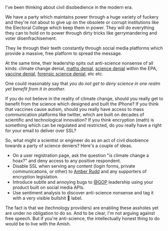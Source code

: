 I've been thinking about civil disobedience in the modern era.

We have a party which maintains power through a huge variety of fuckery and they're not about to give up on the obsolete or corrupt institutions like the Electoral College which keep them in power. They will do everything they can to hold on to power through dirty tricks like gerrymandering and voter disenfrachisement.

They lie through their teeth constantly through social media platforms which provide a massive, free platform to spread the message.

At the same time, their leadership spits out anti-science nonsense of all kinds: climate change denial, [maths denial](https://news.ycombinator.com/item?id=14909318), [science denial](https://www.nytimes.com/2017/05/07/us/politics/epa-dismisses-members-of-major-scientific-review-board.html) within the EPA, [vaccine denial](http://fortune.com/2017/02/16/donald-trump-autism-vaccines/), [forensic science denial](https://www.washingtonpost.com/world/national-security/how-jeff-sessions-wants-to-bring-back-the-war-on-drugs/2017/04/08/414ce6be-132b-11e7-ada0-1489b735b3a3_story.html?utm_term=.87d3339effb2), etc etc.

One could reasonably say that _you do not get to deny science in one realm yet benefit from it in another_.

If you do not believe in the reality of climate change, should you really get to benefit from the science which designed and built the iPhone? If you think that vaccines cause autism, should you really have access to mass communication platforms like twitter, which are built on decades of scientific and technological innovation? If you think encryption (math) is something which can be regulated and restricted, do you really have a right for your email to deliver over SSL?

So, what might a scientist or engineer do as an act of civil disobience towards a party of science deniers? Here's a couple of ideas.

* On a user registration page, ask the question "is climate change a hoax?" and deny access to any positive respondent.
* Disable SSL when serving any content (login forms, private communications, or other) to [Amber Rudd](http://www.telegraph.co.uk/news/2017/07/31/dont-want-ban-encryption-inability-see-terrorists-plotting-online/) and any supporters of encryption legislation.
* Introduce subtle and annoying bugs to [@GOP](https://twitter.com/gop) leadership using your product built on social media APIs.
* Use sentiment analysis to discover anti-science nonsense and tag it with a very visible bullshit 💩 label.

The fact is that we (technology providers) are enabling these assholes yet are under no obligation to do so. And to be clear, I'm not arguing against free speech. But if you're anti-science, the intellectually honest thing to do would be to live with the Amish.
